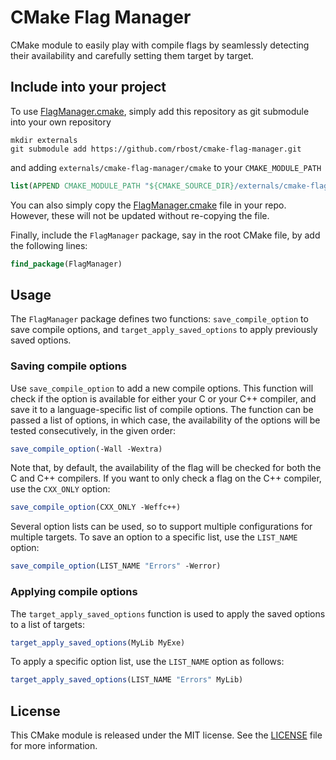 # CMake Flag Manager

CMake module to easily play with compile flags by seamlessly detecting their availability and carefully setting them target by target.

## Include into your project

To use [FlagManager.cmake](cmake/FlagManager.cmake), simply add this repository as git submodule into your own repository

```Shell
mkdir externals
git submodule add https://github.com/rbost/cmake-flag-manager.git
```

and adding `externals/cmake-flag-manager/cmake` to your `CMAKE_MODULE_PATH`

```CMake
list(APPEND CMAKE_MODULE_PATH "${CMAKE_SOURCE_DIR}/externals/cmake-flag-manager/cmake")
```

You can also simply copy the [FlagManager.cmake](cmake/FlagManager.cmake) file in your repo. However, these will not be updated without re-copying the file.

Finally, include the `FlagManager` package, say in the root CMake file, by add the following lines:
```CMake
find_package(FlagManager)
```

## Usage

The `FlagManager` package defines two functions: `save_compile_option` to save compile options, and `target_apply_saved_options` to apply previously saved options.

### Saving compile options
Use `save_compile_option` to add a new compile options. This function will check if the option is available for either your C or your C++ compiler, and save it to a language-specific list of compile options. The function can be passed a list of options, in which case, the availability of the options will be tested consecutively, in the given order:
```CMake
save_compile_option(-Wall -Wextra)
```

Note that, by default, the availability of the flag will be checked for both the C and C++ compilers. 
If you want to only check a flag on the C++ compiler, use the `CXX_ONLY` option:
```CMake
save_compile_option(CXX_ONLY -Weffc++)
```

Several option lists can be used, so to support multiple configurations for multiple targets.
To save an option to a specific list, use the `LIST_NAME` option:
```CMake
save_compile_option(LIST_NAME "Errors" -Werror)
```

### Applying compile options
The `target_apply_saved_options` function is used to apply the saved options to a list of targets:
```CMake
target_apply_saved_options(MyLib MyExe)
```

To apply a specific option list, use the `LIST_NAME` option as follows:
```CMake
target_apply_saved_options(LIST_NAME "Errors" MyLib)
```


## License

This CMake module is released under the MIT license. See the [LICENSE](LICENSE) file for more information.





